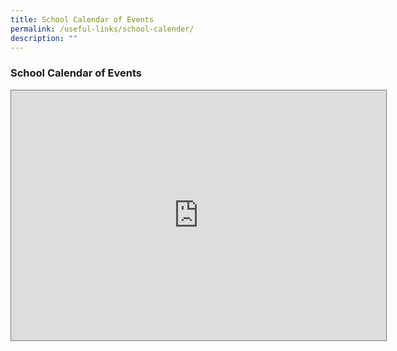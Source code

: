 ```yaml
---
title: School Calendar of Events
permalink: /useful-links/school-calender/
description: ""
---
```


### **School Calendar of Events**

<iframe src="https://calendar.google.com/calendar/embed?height=600&wkst=1&bgcolor=%23ffffff&ctz=Asia%2FSingapore&src=bW9lLmVkdS5zZ19ocTMzbTBvbDNzc2NkbTNzbmJoNGk1ODlvY0Bncm91cC5jYWxlbmRhci5nb29nbGUuY29t&src=bW9lLmVkdS5zZ184Z3Y1Y28zamE4amkwY3RrbmV2cGZlcTBwc0Bncm91cC5jYWxlbmRhci5nb29nbGUuY29t&src=bW9lLmVkdS5zZ192MHR1MzZlbzY3OGE3bXR2dGFmbDUyaDFoc0Bncm91cC5jYWxlbmRhci5nb29nbGUuY29t&color=%23EF6C00&color=%230028ba&color=%230B8043" style="border:solid 1px #777" width="600" height="400" frameborder="0" scrolling="no"></iframe>